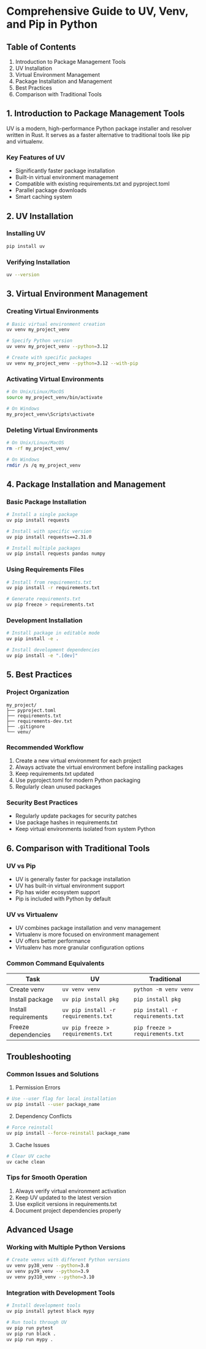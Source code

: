 # Comprehensive Guide to UV, Venv, and Pip in Python

## Table of Contents
1. Introduction to Package Management Tools
2. UV Installation
3. Virtual Environment Management
4. Package Installation and Management
5. Best Practices
6. Comparison with Traditional Tools

## 1. Introduction to Package Management Tools
UV is a modern, high-performance Python package installer and resolver written in Rust. It serves as a faster alternative to traditional tools like pip and virtualenv.

### Key Features of UV
- Significantly faster package installation
- Built-in virtual environment management
- Compatible with existing requirements.txt and pyproject.toml
- Parallel package downloads
- Smart caching system

## 2. UV Installation

### Installing UV
```bash
pip install uv
```

### Verifying Installation
```bash
uv --version
```

## 3. Virtual Environment Management

### Creating Virtual Environments
```bash
# Basic virtual environment creation
uv venv my_project_venv

# Specify Python version
uv venv my_project_venv --python=3.12

# Create with specific packages
uv venv my_project_venv --python=3.12 --with-pip
```

### Activating Virtual Environments
```bash
# On Unix/Linux/MacOS
source my_project_venv/bin/activate

# On Windows
my_project_venv\Scripts\activate
```

### Deleting Virtual Environments
```bash
# On Unix/Linux/MacOS
rm -rf my_project_venv/

# On Windows
rmdir /s /q my_project_venv
```

## 4. Package Installation and Management

### Basic Package Installation
```bash
# Install a single package
uv pip install requests

# Install with specific version
uv pip install requests==2.31.0

# Install multiple packages
uv pip install requests pandas numpy
```

### Using Requirements Files
```bash
# Install from requirements.txt
uv pip install -r requirements.txt

# Generate requirements.txt
uv pip freeze > requirements.txt
```

### Development Installation
```bash
# Install package in editable mode
uv pip install -e .

# Install development dependencies
uv pip install -e ".[dev]"
```

## 5. Best Practices

### Project Organization
```
my_project/
├── pyproject.toml
├── requirements.txt
├── requirements-dev.txt
├── .gitignore
└── venv/
```

### Recommended Workflow
1. Create a new virtual environment for each project
2. Always activate the virtual environment before installing packages
3. Keep requirements.txt updated
4. Use pyproject.toml for modern Python packaging
5. Regularly clean unused packages

### Security Best Practices
- Regularly update packages for security patches
- Use package hashes in requirements.txt
- Keep virtual environments isolated from system Python

## 6. Comparison with Traditional Tools

### UV vs Pip
- UV is generally faster for package installation
- UV has built-in virtual environment support
- Pip has wider ecosystem support
- Pip is included with Python by default

### UV vs Virtualenv
- UV combines package installation and venv management
- Virtualenv is more focused on environment management
- UV offers better performance
- Virtualenv has more granular configuration options

### Common Command Equivalents

| Task | UV | Traditional |
|------|-------|------------|
| Create venv | `uv venv venv` | `python -m venv venv` |
| Install package | `uv pip install pkg` | `pip install pkg` |
| Install requirements | `uv pip install -r requirements.txt` | `pip install -r requirements.txt` |
| Freeze dependencies | `uv pip freeze > requirements.txt` | `pip freeze > requirements.txt` |

## Troubleshooting

### Common Issues and Solutions

1. Permission Errors
```bash
# Use --user flag for local installation
uv pip install --user package_name
```

2. Dependency Conflicts
```bash
# Force reinstall
uv pip install --force-reinstall package_name
```

3. Cache Issues
```bash
# Clear UV cache
uv cache clean
```

### Tips for Smooth Operation

1. Always verify virtual environment activation
2. Keep UV updated to the latest version
3. Use explicit versions in requirements.txt
4. Document project dependencies properly

## Advanced Usage

### Working with Multiple Python Versions
```bash
# Create venvs with different Python versions
uv venv py38_venv --python=3.8
uv venv py39_venv --python=3.9
uv venv py310_venv --python=3.10
```

### Integration with Development Tools
```bash
# Install development tools
uv pip install pytest black mypy

# Run tools through UV
uv pip run pytest
uv pip run black .
uv pip run mypy .
```